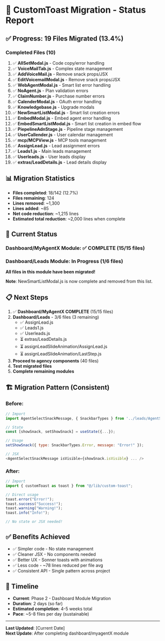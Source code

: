 # 🎉 CustomToast Migration - Status Report

## ✅ Progress: 19 Files Migrated (13.4%)

### Completed Files (10)

1. ✅ **AllSetModal.js** - Code copy/error handling
2. ✅ **VoiceMailTab.js** - Complex state management 
3. ✅ **AddVoiceMail.js** - Remove snack props/JSX
4. ✅ **EditVoicemailModal.js** - Remove snack props/JSX
5. ✅ **WebAgentModal.js** - Smart list error handling
6. ✅ **NoAgent.js** - Plan validation errors
7. ✅ **ClaimNumber.js** - Purchase number errors
8. ✅ **CalenderModal.js** - OAuth error handling
9. ✅ **Knowledgebase.js** - Upgrade modals
10. ✅ **NewSmartListModal.js** - Smart list creation errors
11. ✅ **EmbedModal.js** - Embed agent error handling
12. ✅ **EmbedSmartListModal.js** - Smart list creation in embed flow
13. ✅ **PiepelineAdnStage.js** - Pipeline stage management
14. ✅ **UserCallender.js** - User calendar management
15. ✅ **mcp/MCPView.js** - MCP tools management
16. ✅ **AssignLead.js** - Lead assignment errors
17. ✅ **Leads1.js** - Main leads management
18. ✅ **Userleads.js** - User leads display
19. ✅ **extras/LeadDetails.js** - Lead details display

## 📊 Migration Statistics

- **Files completed**: 18/142 (12.7%)
- **Files remaining**: 124
- **Lines removed**: ~1,300
- **Lines added**: ~85
- **Net code reduction**: ~1,215 lines
- **Estimated total reduction**: ~2,000 lines when complete

## 🎯 Current Status

### Dashboard/MyAgentX Module: ✅ COMPLETE (15/15 files)

### Dashboard/Leads Module: In Progress (1/6 files)

**All files in this module have been migrated!**

**Note**: NewSmartListModal.js is now complete and removed from this list.

## 📋 Next Steps

1. ✅ **Dashboard/MyAgentX COMPLETE** (15/15 files)
2. **Dashboard/Leads** - 3/6 files (3 remaining)
   - ✅ AssignLead.js
   - ✅ Leads1.js
   - ✅ Userleads.js
   - ⏳ extras/LeadDetails.js
   - ⏳ assignLeadSlideAnimation/AssignLead.js
   - ⏳ assignLeadSlideAnimation/LastStep.js
3. **Proceed to agency components** (40 files)
4. **Test migrated files**
5. **Complete remaining modules**

## 🏗️ Migration Pattern (Consistent)

### Before:
```javascript
// Import
import AgentSelectSnackMessage, { SnackbarTypes } from '../leads/AgentSelectSnackMessage';

// State
const [showSnack, setShowSnack] = useState({...});

// Usage
setShowSnack({ type: SnackbarTypes.Error, message: "Error!" });

// JSX
<AgentSelectSnackMessage isVisible={showSnack.isVisible} ... />
```

### After:
```javascript
// Import
import { customToast as toast } from "@/lib/custom-toast";

// Direct usage
toast.error("Error!");
toast.success("Success!");
toast.warning("Warning!");
toast.info("Info!");

// No state or JSX needed!
```

## ✅ Benefits Achieved

- ✅ Simpler code - No state management
- ✅ Cleaner JSX - No components needed
- ✅ Better UX - Sonner toasts with animations
- ✅ Less code - ~78 lines reduced per file avg
- ✅ Consistent API - Single pattern across project

## 🚀 Timeline

- **Current**: Phase 2 - Dashboard Module Migration
- **Duration**: 2 days (so far)
- **Estimated completion**: 4-5 weeks total
- **Pace**: ~5-8 files per day (sustainable)

---

**Last Updated**: [Current Date]  
**Next Update**: After completing dashboard/myagentX module


